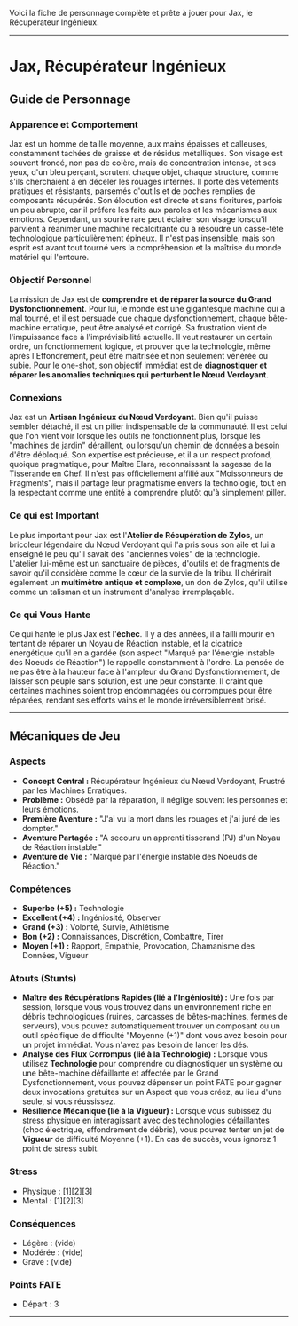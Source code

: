 Voici la fiche de personnage complète et prête à jouer pour Jax, le Récupérateur Ingénieux.

---

# Jax, Récupérateur Ingénieux

## Guide de Personnage

### Apparence et Comportement

Jax est un homme de taille moyenne, aux mains épaisses et calleuses, constamment tachées de graisse et de résidus métalliques. Son visage est souvent froncé, non pas de colère, mais de concentration intense, et ses yeux, d'un bleu perçant, scrutent chaque objet, chaque structure, comme s'ils cherchaient à en déceler les rouages internes. Il porte des vêtements pratiques et résistants, parsemés d'outils et de poches remplies de composants récupérés. Son élocution est directe et sans fioritures, parfois un peu abrupte, car il préfère les faits aux paroles et les mécanismes aux émotions. Cependant, un sourire rare peut éclairer son visage lorsqu'il parvient à réanimer une machine récalcitrante ou à résoudre un casse-tête technologique particulièrement épineux. Il n'est pas insensible, mais son esprit est avant tout tourné vers la compréhension et la maîtrise du monde matériel qui l'entoure.

### Objectif Personnel

La mission de Jax est de **comprendre et de réparer la source du Grand Dysfonctionnement**. Pour lui, le monde est une gigantesque machine qui a mal tourné, et il est persuadé que chaque dysfonctionnement, chaque bête-machine erratique, peut être analysé et corrigé. Sa frustration vient de l'impuissance face à l'imprévisibilité actuelle. Il veut restaurer un certain ordre, un fonctionnement logique, et prouver que la technologie, même après l'Effondrement, peut être maîtrisée et non seulement vénérée ou subie. Pour le one-shot, son objectif immédiat est de **diagnostiquer et réparer les anomalies techniques qui perturbent le Nœud Verdoyant**.

### Connexions

Jax est un **Artisan Ingénieux du Nœud Verdoyant**. Bien qu'il puisse sembler détaché, il est un pilier indispensable de la communauté. Il est celui que l'on vient voir lorsque les outils ne fonctionnent plus, lorsque les "machines de jardin" déraillent, ou lorsqu'un chemin de données a besoin d'être débloqué. Son expertise est précieuse, et il a un respect profond, quoique pragmatique, pour Maître Elara, reconnaissant la sagesse de la Tisserande en Chef. Il n'est pas officiellement affilié aux "Moissonneurs de Fragments", mais il partage leur pragmatisme envers la technologie, tout en la respectant comme une entité à comprendre plutôt qu'à simplement piller.

### Ce qui est Important

Le plus important pour Jax est l'**Atelier de Récupération de Zylos**, un bricoleur légendaire du Nœud Verdoyant qui l'a pris sous son aile et lui a enseigné le peu qu'il savait des "anciennes voies" de la technologie. L'atelier lui-même est un sanctuaire de pièces, d'outils et de fragments de savoir qu'il considère comme le cœur de la survie de la tribu. Il chérirait également un **multimètre antique et complexe**, un don de Zylos, qu'il utilise comme un talisman et un instrument d'analyse irremplaçable.

### Ce qui Vous Hante

Ce qui hante le plus Jax est l'**échec**. Il y a des années, il a failli mourir en tentant de réparer un Noyau de Réaction instable, et la cicatrice énergétique qu'il en a gardée (son aspect "Marqué par l'énergie instable des Noeuds de Réaction") le rappelle constamment à l'ordre. La pensée de ne pas être à la hauteur face à l'ampleur du Grand Dysfonctionnement, de laisser son peuple sans solution, est une peur constante. Il craint que certaines machines soient trop endommagées ou corrompues pour être réparées, rendant ses efforts vains et le monde irréversiblement brisé.

---

## Mécaniques de Jeu

### Aspects

*   **Concept Central :** Récupérateur Ingénieux du Nœud Verdoyant, Frustré par les Machines Erratiques.
*   **Problème :** Obsédé par la réparation, il néglige souvent les personnes et leurs émotions.
*   **Première Aventure :** "J'ai vu la mort dans les rouages et j'ai juré de les dompter."
*   **Aventure Partagée :** "A secouru un apprenti tisserand (PJ) d'un Noyau de Réaction instable."
*   **Aventure de Vie :** "Marqué par l'énergie instable des Noeuds de Réaction."

### Compétences

*   **Superbe (+5) :** Technologie
*   **Excellent (+4) :** Ingéniosité, Observer
*   **Grand (+3) :** Volonté, Survie, Athlétisme
*   **Bon (+2) :** Connaissances, Discrétion, Combattre, Tirer
*   **Moyen (+1) :** Rapport, Empathie, Provocation, Chamanisme des Données, Vigueur

### Atouts (Stunts)

*   **Maître des Récupérations Rapides (lié à l'Ingéniosité) :** Une fois par session, lorsque vous vous trouvez dans un environnement riche en débris technologiques (ruines, carcasses de bêtes-machines, fermes de serveurs), vous pouvez automatiquement trouver un composant ou un outil spécifique de difficulté "Moyenne (+1)" dont vous avez besoin pour un projet immédiat. Vous n'avez pas besoin de lancer les dés.
*   **Analyse des Flux Corrompus (lié à la Technologie) :** Lorsque vous utilisez **Technologie** pour comprendre ou diagnostiquer un système ou une bête-machine défaillante et affectée par le Grand Dysfonctionnement, vous pouvez dépenser un point FATE pour gagner deux invocations gratuites sur un Aspect que vous créez, au lieu d'une seule, si vous réussissez.
*   **Résilience Mécanique (lié à la Vigueur) :** Lorsque vous subissez du stress physique en interagissant avec des technologies défaillantes (choc électrique, effondrement de débris), vous pouvez tenter un jet de **Vigueur** de difficulté Moyenne (+1). En cas de succès, vous ignorez 1 point de stress subit.

### Stress

*   Physique : [1][2][3]
*   Mental : [1][2][3]

### Conséquences

*   Légère : (vide)
*   Modérée : (vide)
*   Grave : (vide)

### Points FATE

*   Départ : 3

---
